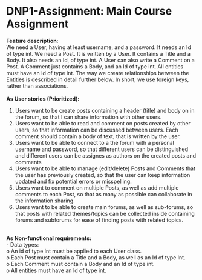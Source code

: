 # DNP1-Assignment: Main Course Assignment


<b>Feature description</b>:<br />
We need a User, having at least username, and a password. It needs an Id of type int. We need a Post. It is written by a User. It contains a Title and a Body. It also needs an Id, of type int. A User can also write a Comment on a Post. A Comment just contains a Body, and an Id of type int.
All entities must have an Id of type int. The way we create relationships between the Entities is described in detail further below. In short, we use foreign keys, rather than associations.
<br /><br />
<b>As User stories (Prioritized):</b><br />
  1.	Users want to be create posts containing a header (title) and body on in the forum, so that I can share information with other users.<br />
  2.	Users want to be able to read and comment on posts created by other users, so that information can be discussed between users. Each comment should contain a body of text, that is written by the user.<br />
  3.	Users want to be able to connect to a the forum with a personal username and password, so that different users can be distinguished and different users can be assignes as authors on the created posts and comments<br />
  4.	Users want to be able to manage (edit/delete) Posts and Comments that the user has previously created, so that the user can keep information updated and fix potential errors or misspelling.<br />
  5.	Users want to comment on multiple Posts, as well as add multiple comments to each Post, so that as many as possible can collaborate in the information sharing.<br />
  6.  Users want to be able to create main forums, as well as sub-forums, so that posts with related themes/topics can be collected inside containing forums and subforums for ease of finding posts with related topics.<br />
<br />
<b>As Non-functional requirements:</b><br />
-	Data types:<br />
  o	An id of type Int must be applied to each User class.<br />
  o	Each Post must contain a Title and a Body, as well as an Id of type Int.<br />
  o	Each Comment must contain a Body and an Id of type int.<br />
  o	All entities must have an Id of type int.<br />
